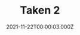 ---
title: "Taken 2"
year: 2012
date: 2021-11-22T00:00:03.000Z
permalink: /almanac/movies/2021-11-22-taken-2/index.html
link: https://letterboxd.com/rknightuk/film/taken-2/
rating: 3
---